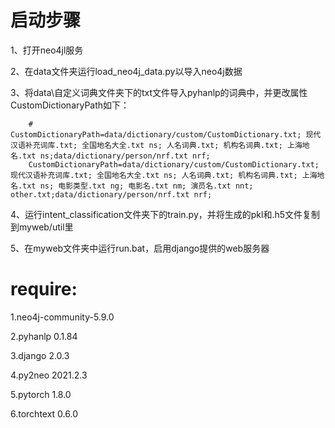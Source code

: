 # 启动步骤
1、打开neo4jl服务

2、在data文件夹运行load_neo4j_data.py以导入neo4j数据

3、将data\自定义词典文件夹下的txt文件导入pyhanlp的词典中，并更改属性CustomDictionaryPath如下：

```
	# CustomDictionaryPath=data/dictionary/custom/CustomDictionary.txt; 现代汉语补充词库.txt; 全国地名大全.txt ns; 人名词典.txt; 机构名词典.txt; 上海地名.txt ns;data/dictionary/person/nrf.txt nrf;
	CustomDictionaryPath=data/dictionary/custom/CustomDictionary.txt; 现代汉语补充词库.txt; 全国地名大全.txt ns; 人名词典.txt; 机构名词典.txt; 上海地名.txt ns; 电影类型.txt ng; 电影名.txt nm; 演员名.txt nnt; other.txt;data/dictionary/person/nrf.txt nrf;
```

4、运行intent_classification文件夹下的train.py，并将生成的pkl和.h5文件复制到myweb/util里

5、在myweb文件夹中运行run.bat，启用django提供的web服务器

# require:

1.neo4j-community-5.9.0

2.pyhanlp 0.1.84

3.django 2.0.3

4.py2neo  2021.2.3

5.pytorch 1.8.0

6.torchtext 0.6.0